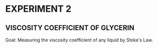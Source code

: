 # EXPERIMENT 2
## VISCOSITY COEFFICIENT OF GLYCERIN

Goal: Measuring the viscosity coefficient of any liquid by Stoke's Law.
